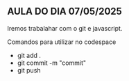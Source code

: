 ## AULA DO DIA 07/05/2025

Iremos trabalahar com o git e javascript.

Comandos para utilizar no codespace

- git add .
- git commit -m "commit"
- git push